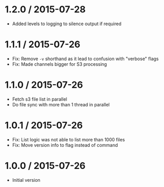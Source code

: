 
1.2.0 / 2015-07-28
==================

  * Added levels to logging to silence output if required

1.1.1 / 2015-07-26
==================

  * Fix: Remove `-v` shorthand as it lead to confusion with "verbose" flags
  * Fix: Made channels bigger for S3 processing

1.1.0 / 2015-07-26
==================

  * Fetch s3 file list in parallel
  * Do file sync with more than 1 thread in parallel

1.0.1 / 2015-07-26
==================

  * Fix: List logic was not able to list more than 1000 files
  * Fix: Move version info to flag instead of command

1.0.0 / 2015-07-26
==================

 * Initial version
